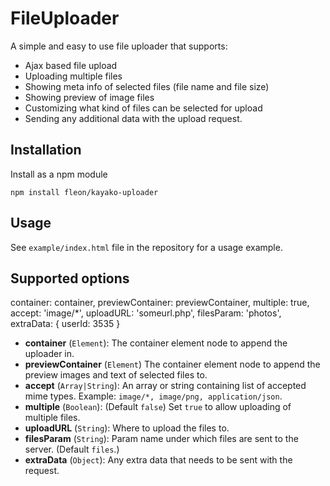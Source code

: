 # FileUploader

A simple and easy to use file uploader that supports:

- Ajax based file upload
- Uploading multiple files
- Showing meta info of selected files (file name and file size)
- Showing preview of image files
- Customizing what kind of files can be selected for upload
- Sending any additional data with the upload request.

## Installation

Install as a npm module

```
npm install fleon/kayako-uploader
```

## Usage

See `example/index.html` file in the repository for a usage example.

## Supported options

container: container,
	previewContainer: previewContainer,
	multiple: true,
	accept: 'image/*',
	uploadURL: 'someurl.php',
	filesParam: 'photos',
	extraData: {
		userId: 3535
	}

- **container** (`Element`): The container element node to append the uploader in.
- **previewContainer** (`Element`) The container element node to append the preview images and text of selected files to.
- **accept** (`Array|String`): An array or string containing list of accepted mime types. Example: `image/*, image/png, application/json`.
- **multiple** (`Boolean`): (Default `false`) Set `true` to allow uploading of multiple files.
- **uploadURL** (`String`): Where to upload the files to.
- **filesParam** (`String`): Param name under which files are sent to the server. (Default `files`.)
- **extraData** (`Object`): Any extra data that needs to be sent with the request.
